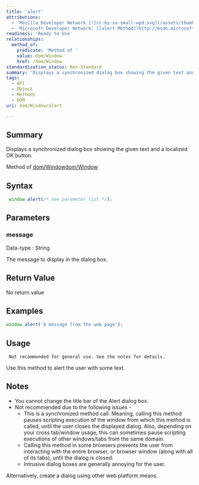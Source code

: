 ```yaml
---
title: 'alert'
attributions:
  - 'Mozilla Developer Network [![cc-by-sa-small-wpd.svg](/assets/thumb/8/8c/cc-by-sa-small-wpd.svg/120px-cc-by-sa-small-wpd.svg.png)](http://creativecommons.org/licenses/by-sa/3.0/us/): [[window.alert](https://developer.mozilla.org/en-US/docs/Web/API/Window.alert) Article]'
  - 'Microsoft Developer Network: [[alert Method](http://msdn.microsoft.com/en-us/library/ie/ms535933(v=vs.85).aspx) Article]'
readiness: 'Ready to Use'
relationships:
  method_of:
    predicate: 'Method of '
    value: dom/Window
    href: /dom/Window
standardization_status: Non-Standard
summary: 'Displays a synchronized dialog box showing the given text and a localized OK button.'
tags:
  - API
  - Object
  - Methods
  - DOM
uri: dom/Window/alert

---
```

## Summary

Displays a synchronized dialog box showing the given text and a localized OK button.

Method of [dom/Window](/dom/Window)[dom/Window](/dom/Window)

## Syntax

``` js
 window.alert(/* see parameter list */);
```

## Parameters

### message

 Data-type
:   String

 The message to display in the dialog box.

## Return Value

No return value

## Examples

``` js
window.alert('A message from the web page');
```

## Usage

     Not recommended for general use. See the notes for details.

Use this method to alert the user with some text.

## Notes

-   You cannot change the title bar of the Alert dialog box.
-   Not recommended due to the following issues -
    -   This is a synchronized method call. Meaning, calling this method pauses scripting execution of the window from which this method is called, until the user closes the displayed dialog. Also, depending on your cross tab/window usage, this can sometimes pause scripting executions of other windows/tabs from the same domain.
    -   Calling this method in some browsers prevents the user from interacting with the entire browser, or browser window (along with all of its tabs), until the dialog is closed.
    -   Intrusive dialog boxes are generally annoying for the user.

Alternatively, create a dialog using other web platform means.
